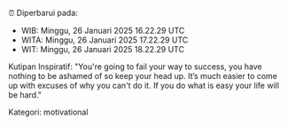 ⏰ Diperbarui pada:
- WIB: Minggu, 26 Januari 2025 16.22.29 UTC
- WITA: Minggu, 26 Januari 2025 17.22.29 UTC
- WIT: Minggu, 26 Januari 2025 18.22.29 UTC

Kutipan Inspiratif:
"You're going to fail your way to success, you have nothing to be ashamed of so keep your head up. It’s much easier to come up with excuses of why you can't do it. If you do what is easy your life will be hard."


Kategori: motivational


